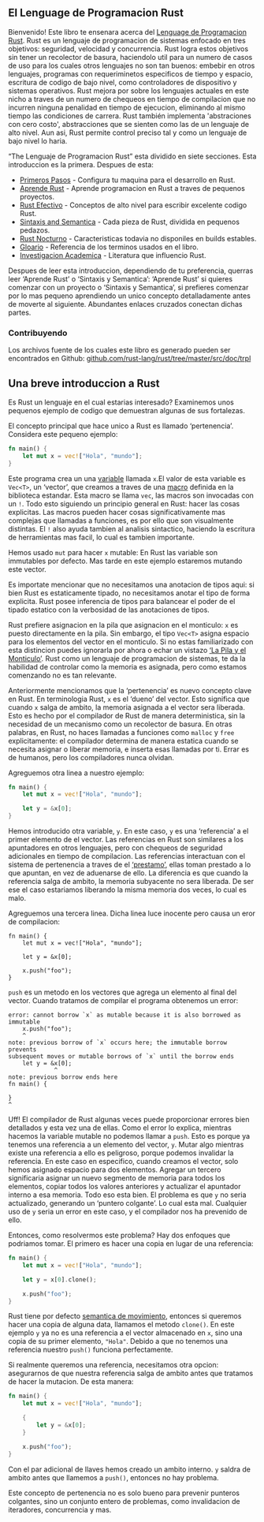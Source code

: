 ## El Lenguage de Programacion Rust

Bienvenido! Este libro te ensenara acerca del [Lenguage de Programacion Rust][rust].
Rust es un lenguaje de programacion de sistemas enfocado en tres objetivos: seguridad, velocidad y concurrencia. Rust logra estos objetivos sin tener un recolector de basura, haciendolo util para un numero de casos de uso para los cuales otros lenguajes no son tan buenos: embebir en otros lenguajes, programas con requeriminetos especificos de tiempo y espacio, escritura de codigo de bajo nivel, como controladores de dispositivo y sistemas operativos. Rust mejora por sobre los lenguajes actuales en este nicho a traves de un numero de chequeos en tiempo de compilacion que no incurren ninguna penalidad en tiempo de ejecucion, eliminando al mismo tiempo las condiciones de carrera. Rust también implementa 'abstraciones con cero costo', abstracciones que se sienten como las de un lenguaje de alto nivel. Aun asi, Rust permite control preciso tal y como un lenguaje de bajo nivel lo haria.

[rust]: http://rust-lang.org

“The Lenguaje de Programacion Rust” esta dividido en siete secciones. Esta introduccion es la primera. Despues de esta:

* [Primeros Pasos][gs] - Configura tu maquina para el desarrollo en Rust.
* [Aprende Rust][lr] - Aprende programacion en Rust a traves de pequenos proyectos.
* [Rust Efectivo][er] - Conceptos de alto nivel para escribir excelente codigo Rust.
* [Sintaxis and Semantica][ss] - Cada pieza de Rust, dividida en pequenos pedazos.
* [Rust Nocturno][nr] - Caracteristicas todavia no disponiles en builds estables.
* [Gloario][gl] - Referencia de los terminos usados en el libro.
* [Investigacion Academica][ar] - Literatura que influencio Rust.

[gs]: getting-started.md
[lr]: learn-rust.html
[er]: effective-rust.html
[ss]: syntax-and-semantics.html
[nr]: nightly-rust.html
[gl]: glossary.html
[ar]: academic-research.html

Despues de leer esta introduccion, dependiendo de tu preferencia, querras leer ‘Aprende Rust’ o ‘Sintaxis y Semantica’: ‘Aprende Rust’ si quieres comenzar con un proyecto o ‘Sintaxis y Semantica’, si prefieres comenzar por lo mas pequeno aprendiendo un unico concepto detalladamente antes de moverte al siguiente. Abundantes enlaces cruzados conectan dichas partes.

### Contribuyendo

Los archivos fuente de los cuales este libro es generado pueden ser encontrados en Github:
[github.com/rust-lang/rust/tree/master/src/doc/trpl](https://github.com/rust-lang/rust/tree/master/src/doc/trpl)

## Una breve introduccion a Rust

Es Rust un lenguaje en el cual estarias interesado? Examinemos unos pequenos ejemplo de codigo que demuestran algunas de sus fortalezas.

El concepto principal que hace unico a Rust es llamado ‘pertenencia’. Considera este pequeno ejemplo:

```rust
fn main() {
    let mut x = vec!["Hola", "mundo"];
}
```

Este programa crea un una [variable][var] llamada `x`.El valor de esta variable es `Vec<T>`, un ‘vector’, que creamos a traves de una [macro][macro] definida en la biblioteca estandar. Esta macro se llama `vec`, las macros son invocadas con un `!`. Todo esto siguiendo un principio general en Rust: hacer las cosas explicitas. Las macros pueden hacer cosas significativamente mas complejas que llamadas a funciones, es por ello que son visualmente distintas. El `!` also ayuda tambien al analisis sintactico, haciendo la escritura de herramientas mas facil, lo cual es tambien importante.

Hemos usado `mut` para hacer `x` mutable: En Rust las variable son immutables por defecto. Mas tarde en este ejemplo estaremos mutando este vector.

Es importate mencionar que no necesitamos una anotacion de tipos aqui: si bien Rust es estaticamente tipado, no necesitamos anotar el tipo de forma explicita. Rust posee inferencia de tipos para balancear el poder de el tipado estatico con la verbosidad de las anotaciones de tipos.

Rust prefiere asignacion en la pila que asignacion en el monticulo: `x` es puesto directamente en la pila. Sin embargo, el tipo `Vec<T>` asigna espacio para los elementos del vector en el monticulo. Si no estas familiarizado con esta distincion puedes ignorarla por ahora o echar un vistazo [‘La Pila y el Monticulo’][heap]. Rust como un lenguaje de programacion de sistemas, te da la habilidad de controlar como la memoria es asignada, pero como estamos comenzando no es tan relevante. 

[var]: variable-bindings.html
[macro]: macros.html
[heap]: the-stack-and-the-heap.html

Anteriormente mencionamos que la ‘pertenencia’ es nuevo concepto clave en Rust. En terminologia Rust, `x` es el ‘dueno’ del vector. Esto significa que cuando `x` salga de ambito, la memoria asignada a el vector sera liberada. Esto es hecho por el compilador de Rust de manera deterministica, sin la necesidad de un mecanismo como un recolector de basura. En otras palabras, en Rust, no haces llamadas a funciones como `malloc` y `free` explicitamente: el compilador determina de manera estatica cuando se necesita asignar o liberar memoria, e inserta esas llamadas por ti. Errar es de humanos, pero los compiladores nunca olvidan.

Agreguemos otra linea a nuestro ejemplo:

```rust
fn main() {
    let mut x = vec!["Hola", "mundo"];

    let y = &x[0];
}
```

Hemos introducido otra variable, `y`. En este caso, `y` es una ‘referencia’ a el primer elemento de el vector. Las referencias en Rust son similares a los apuntadores en otros lenguajes, pero con chequeos de seguridad adicionales en tiempo de compilacion. Las referencias interactuan con el sistema de pertenencia a traves de el [‘prestamo’][borrowing], ellas toman prestado a lo que apuntan, en vez de aduenarse de ello. La diferencia es que cuando la referencia salga de ambito, la memoria subyacente no sera liberada. De ser ese el caso estariamos liberando la misma memoria dos veces, lo cual es malo.

[borrowing]: references-and-borrowing.html

Agreguemos una tercera linea. Dicha linea luce inocente pero causa un eror de compilacion:

```rust,ignore
fn main() {
    let mut x = vec!["Hola", "mundo"];

    let y = &x[0];

    x.push("foo");
}
```

`push` es un metodo en los vectores que agrega un elemento al final del vector. Cuando tratamos de compilar el programa obtenemos un error:

```text
error: cannot borrow `x` as mutable because it is also borrowed as immutable
    x.push("foo");
    ^
note: previous borrow of `x` occurs here; the immutable borrow prevents
subsequent moves or mutable borrows of `x` until the borrow ends
    let y = &x[0];
             ^
note: previous borrow ends here
fn main() {

}
^
```

Uff! El compilador de Rust algunas veces puede proporcionar errores bien detallados y esta vez una de ellas. Como el error lo explica, mientras hacemos la variable mutable no podemos llamar a `push`. Esto es porque ya tenemos una referencia a un elemento del vector, `y`. Mutar algo mientras existe una referencia a ello es peligroso, porque podemos invalidar la referencia. En este caso en especifico, cuando creamos el vector, solo hemos asignado espacio para dos elementos. Agregar un tercero significaria asignar un nuevo segmento de memoria para todos los elementos, copiar todos los valores anteriores y actualizar el apuntador interno a esa memoria. Todo eso esta bien. El problema es que `y` no seria actualizado, generando un ‘puntero colgante’. Lo cual esta mal. Cualquier uso de `y` seria un error en este caso, y el compilador nos ha prevenido de ello.

Entonces, como resolvermos este problema? Hay dos enfoques que podriamos tomar. El primero es hacer una copia en lugar de una referencia:

```rust
fn main() {
    let mut x = vec!["Hola", "mundo"];

    let y = x[0].clone();

    x.push("foo");
}
```

Rust tiene por defecto [semantica de movimiento][move], entonces si queremos hacer una copia de alguna data, llamamos el metodo `clone()`. En este ejemplo `y` ya no es una referencia a el vector almacenado en `x`, sino una copia de su primer elemento, `"Hola"`. Debido a que no tenemos una referencia nuestro `push()` funciona perfectamente.

[move]: ownership.html#move-semantics

Si realmente queremos una referencia, necesitamos otra opcion: asegurarnos de que nuestra referencia salga de ambito antes que tratamos de hacer la mutacion. De esta manera:

```rust
fn main() {
    let mut x = vec!["Hola", "mundo"];

    {
        let y = &x[0];
    }

    x.push("foo");
}
```

Con el par adicional de llaves hemos creado un ambito interno. `y` saldra de ambito antes que llamemos a `push()`, entonces no hay problema.

Este concepto de pertenencia no es solo bueno para prevenir punteros colgantes, sino un conjunto entero de problemas, como invalidacion de iteradores, concurrencia y mas.

